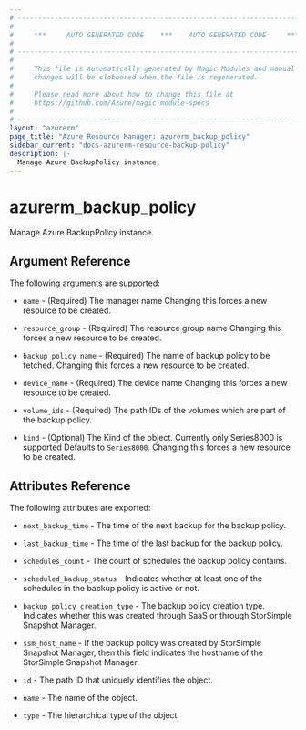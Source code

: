 ```yaml
---
# ----------------------------------------------------------------------------
#
#     ***     AUTO GENERATED CODE    ***    AUTO GENERATED CODE     ***
#
# ----------------------------------------------------------------------------
#
#     This file is automatically generated by Magic Modules and manual
#     changes will be clobbered when the file is regenerated.
#
#     Please read more about how to change this file at
#     https://github.com/Azure/magic-module-specs
#
# ----------------------------------------------------------------------------
layout: "azurerm"
page_title: "Azure Resource Manager: azurerm_backup_policy"
sidebar_current: "docs-azurerm-resource-backup-policy"
description: |-
  Manage Azure BackupPolicy instance.
---
```


# azurerm_backup_policy

Manage Azure BackupPolicy instance.


## Argument Reference

The following arguments are supported:

* `name` - (Required) The manager name Changing this forces a new resource to be created.

* `resource_group` - (Required) The resource group name Changing this forces a new resource to be created.

* `backup_policy_name` - (Required) The name of backup policy to be fetched. Changing this forces a new resource to be created.

* `device_name` - (Required) The device name Changing this forces a new resource to be created.

* `volume_ids` - (Required) The path IDs of the volumes which are part of the backup policy.

* `kind` - (Optional) The Kind of the object. Currently only Series8000 is supported Defaults to `Series8000`. Changing this forces a new resource to be created.

## Attributes Reference

The following attributes are exported:

* `next_backup_time` - The time of the next backup for the backup policy.

* `last_backup_time` - The time of the last backup for the backup policy.

* `schedules_count` - The count of schedules the backup policy contains.

* `scheduled_backup_status` - Indicates whether at least one of the schedules in the backup policy is active or not.

* `backup_policy_creation_type` - The backup policy creation type. Indicates whether this was created through SaaS or through StorSimple Snapshot Manager.

* `ssm_host_name` - If the backup policy was created by StorSimple Snapshot Manager, then this field indicates the hostname of the StorSimple Snapshot Manager.

* `id` - The path ID that uniquely identifies the object.

* `name` - The name of the object.

* `type` - The hierarchical type of the object.
